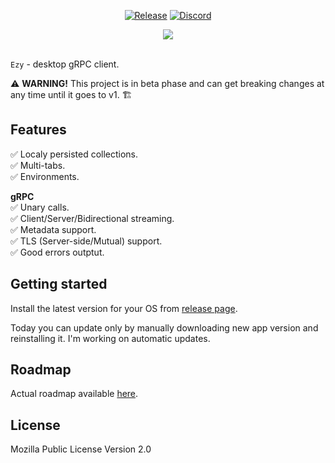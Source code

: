 
<div align="center">
  <picture>
  </picture>
</div>

<div align="center">

  [![Release](https://img.shields.io/github/v/release/getezy/ezy?color=brightgreen)](https://github.com/getezy/ezy/releases/latest)
  [![Discord](https://img.shields.io/badge/Discord-7289DA?style=flat&logo=discord&logoColor=white)](https://discord.gg/r26ETPgj6R)
  <!-- <br /> -->
  <!-- [![Bitcoin](https://img.shields.io/badge/Bitcoin-000000?style=flat&logo=bitcoin&logoColor=white)]()
  [![Ethereum](https://img.shields.io/badge/Ethereum-3C3C3D?style=flat&logo=Ethereum&logoColor=white)]() -->
  <img src="docs/ezy.gif" align="center">
</div>
<br />

`Ezy` - desktop gRPC client.

⚠️ **WARNING!** This project is in beta phase and can get breaking changes at any time until it goes to v1. 🏗

## Features
✅ Localy persisted collections.  
✅ Multi-tabs.  
✅ Environments.  

**gRPC**  
✅ Unary calls.  
✅ Client/Server/Bidirectional streaming.  
✅ Metadata support.  
✅ TLS (Server-side/Mutual) support.  
✅ Good errors outptut.  

## Getting started
Install the latest version for your OS from [release page](https://github.com/getezy/ezy/releases/latest).

Today you can update only by manually downloading new app version and reinstalling it. I'm working on automatic updates.

## Roadmap

Actual roadmap available [here](https://github.com/orgs/getezy/projects/1/views/1).

## License
Mozilla Public License Version 2.0
